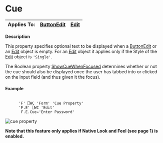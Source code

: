 




<h1 class="heading"><span class="name">Cue</span></h1>

| Applies To: | [ButtonEdit](../a-z/buttonedit.md) | [Edit](../a-z/edit.md) |
| --- | --- | ---  |


**Description**


This  property specifies optional text to be displayed when a [ButtonEdit](../a-z/buttonedit.md) or an [Edit](../a-z/edit.md) object is empty. For an [Edit](../a-z/edit.md) object it applies only if the Style of the [Edit](../a-z/edit.md) object is `'Single'`.


The  Boolean property [ShowCueWhenFocused](../a-z/showcuewhenfocused.md)  determines whether or not the cue should also be displayed once the user has tabbed into or clicked on the input field (and thus given it the focus).

#### Example
```apl

      'F' ⎕WC 'Form' 'Cue Property'
      'F.E' ⎕WC 'Edit'
       F.E.Cue←'Enter Password'
```


![cue property](../img/cue-property.png)



**Note that this feature only applies if Native Look and Feel (see page 1) is enabled.**


